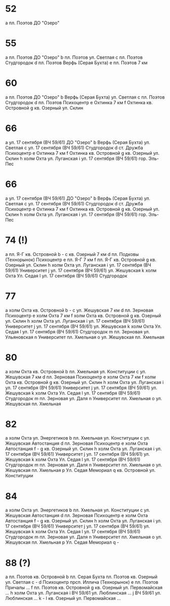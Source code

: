 # 52

a   пл. Поэтов          ДО "Озеро"

# 55

a   пл. Поэтов          ДО "Озеро"
b   пл. Поэтов          ул. Светлая
c   пл. Поэтов          Студгородок
d   пл. Поэтов          Верфь (Серая Бухта)
e   пл. Поэтов          7 км

# 60

a   пл. Поэтов          ДО "Озеро"
b   Верфь (Серая Бухта) ул. Светлая
c   пл. Поэтов          Студгородок
d   пл. Поэтов          Психоцентр
e   Охтинка             7 км
f   Охтинка             кв. Островной
g   кв. Озерный         ул. Склин

# 66

a   ул. 17 сентября (ВЧ 59/61)  ДО "Озеро"
b   Верфь (Серая Бухта)         ул. Светлая
c   ул. 17 сентября (ВЧ 59/61)  Студгородок
d   ст. Дружба                  Психоцентр
e   Охтинка                     7 км
f   Охтинка                     кв. Островной
g   кв. Озерный                 ул. Склин
h   холм Охта                   ул. Луганская
i   ул. 17 сентября (ВЧ 59/61)  гор. Эль-Пес

# 66

a   ул. 17 сентября (ВЧ 59/61)  ДО "Озеро"
b   Верфь (Серая Бухта)         ул. Светлая
c   ул. 17 сентября (ВЧ 59/61)  Студгородок
d   ст. Дружба                  Психоцентр
e   Охтинка                     7 км
f   Охтинка                     кв. Островной
g   кв. Озерный                 ул. Склин
h   холм Охта                   ул. Луганская
i   ул. 17 сентября (ВЧ 59/61)  гор. Эль-Пес

# 74 (!)

a   пл. Я-Г                     кв. Островной
b   -
c   кв. Озерный                 7 км
d   пл. Подковы (Технорынок)    Психоцентр
e   пл. Я-Г                     7 км
f   пл. Я-Г                     кв. Островной
g   кв. Озерный                 ул. Склин
h   холм Охта                   ул. Луганская
i   ул. 17 сентября (ВЧ 59/61)  Университет
j   ул. 17 сентября (ВЧ 59/61)  ул. Жешувская
k   холм Охта                   Ул. Седая
l   ул. 17 сентября (ВЧ 59/61)  Студгородок

# 77

a   холм Охта                   кв. Островной
b   -
c   ул. Жешувская               7 км
d   пл. Зерновая                Психоцентр
e   холм Охта                   7 км
f   холм Охта                   кв. Островной
g   кв. Озерный                 ул. Склин
h   холм Охта                   ул. Луганская
i   ул. 17 сентября (ВЧ 59/61)  Университет
j   ул. 17 сентября (ВЧ 59/61)  ул. Жешувская
k   холм Охта                   Ул. Седая
l   ул. 17 сентября (ВЧ 59/61)  Студгородок
m   пл. Зерновая                ул. Ульяновская
n   Университет                 пл. Хмельная
o   ул. Жешувская               пл. Хмельная

# 80

a   холм Охта                   кв. Островной
b   пл. Хмельная                ул. Конституции
c   ул. Жешувская               7 км
d   пл. Зерновая                Психоцентр
e   холм Охта                   7 км
f   холм Охта                   кв. Островной
g   кв. Озерный                 ул. Склин
h   холм Охта                   ул. Луганская
i   ул. 17 сентября (ВЧ 59/61)  Университет
j   ул. 17 сентября (ВЧ 59/61)  ул. Жешувская
k   холм Охта                   Ул. Седая
l   ул. 17 сентября (ВЧ 59/61)  Студгородок
m   пл. Зерновая                ул. Даля
n   Университет                 пл. Хмельная
o   ул. Жешувская               пл. Хмельная

# 82

a   холм Охта                   ул. Энергетиков
b   пл. Хмельная                ул. Конституции
c   ул. Жешувская               Автостанция
d   пл. Зерновая                Психоцентр
e   холм Охта                   Автостанция
f   -
g   кв. Озерный                 ул. Склин
h   холм Охта                   ул. Луганская
i   ул. 17 сентября (ВЧ 59/61)  Университет
j   ул. 17 сентября (ВЧ 59/61)  ул. Жешувская
k   холм Охта                   Ул. Седая
l   ул. 17 сентября (ВЧ 59/61)  Студгородок
m   пл. Зерновая                ул. Даля
n   Университет                 пл. Хмельная
o   ул. Жешувская               пл. Хмельная
p   Ул. Седая                   Мемориал
q   кв. Островной               ул. Конституции

# 84

a   холм Охта                   ул. Энергетиков
b   пл. Хмельная                ул. Конституции
c   ул. Жешувская               Автостанция
d   пл. Зерновая                Психоцентр
e   холм Охта                   Автостанция
f   -
g   кв. Озерный                 ул. Склин
h   холм Охта                   ул. Луганская
i   ул. 17 сентября (ВЧ 59/61)  Университет
j   ул. 17 сентября (ВЧ 59/61)  ул. Жешувская
k   холм Охта                   Ул. Седая
l   ул. 17 сентября (ВЧ 59/61)  Студгородок
m   пл. Зерновая                ул. Даля
n   Университет                 пл. Хмельная
o   ул. Жешувская               пл. Хмельная
p   Ул. Седая                   Мемориал
q   -

# 88 (?)

a   пл. Поэтов      кв. Островной
b   пл. Серая Бухта пл. Поэтов                  кв. Озерный     ул. Светлая
c   -
d   Психоцентр      прсп. Иллича (Технорынок)
e   пл. Поэтов      Причалы                     ...
f   пл. Поэтов      кв. Островной
g   кв. Озерный     ул. Первомайская            ...
h   холм Охта       ул. Луганская
i   ВЧ 59/61        ул. Люблинская              ...
j   ВЧ 59/61        ул. Люблинская              ...
k   -
l   кв. Озерный     ул. Первомайская            ...
